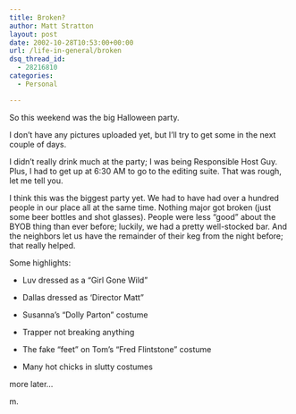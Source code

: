 ```yaml
---
title: Broken?
author: Matt Stratton
layout: post
date: 2002-10-28T10:53:00+00:00
url: /life-in-general/broken
dsq_thread_id:
  - 28216810
categories:
  - Personal

---
```

So this weekend was the big Halloween party.

I don&#8217;t have any pictures uploaded yet, but I&#8217;ll try to get some in the next couple of days.

I didn&#8217;t really drink much at the party; I was being Responsible Host Guy. Plus, I had to get up at 6:30 AM to go to the editing suite. That was rough, let me tell you.

I think this was the biggest party yet. We had to have had over a hundred people in our place all at the same time. Nothing major got broken (just some beer bottles and shot glasses). People were less &#8220;good&#8221; about the BYOB thing than ever before; luckily, we had a pretty well-stocked bar. And the neighbors let us have the remainder of their keg from the night before; that really helped.

Some highlights:

* Luv dressed as a &#8220;Girl Gone Wild&#8221;
  
* Dallas dressed as &#8216;Director Matt&#8221;
  
* Susanna&#8217;s &#8220;Dolly Parton&#8221; costume
  
* Trapper not breaking anything
  
* The fake &#8220;feet&#8221; on Tom&#8217;s &#8220;Fred Flintstone&#8221; costume
  
* Many hot chicks in slutty costumes

more later&#8230;

m.